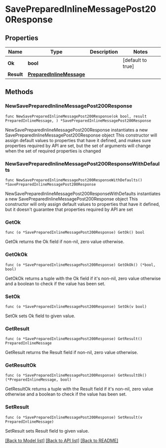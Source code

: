 # SavePreparedInlineMessagePost200Response

## Properties

Name | Type | Description | Notes
------------ | ------------- | ------------- | -------------
**Ok** | **bool** |  | [default to true]
**Result** | [**PreparedInlineMessage**](PreparedInlineMessage.md) |  | 

## Methods

### NewSavePreparedInlineMessagePost200Response

`func NewSavePreparedInlineMessagePost200Response(ok bool, result PreparedInlineMessage, ) *SavePreparedInlineMessagePost200Response`

NewSavePreparedInlineMessagePost200Response instantiates a new SavePreparedInlineMessagePost200Response object
This constructor will assign default values to properties that have it defined,
and makes sure properties required by API are set, but the set of arguments
will change when the set of required properties is changed

### NewSavePreparedInlineMessagePost200ResponseWithDefaults

`func NewSavePreparedInlineMessagePost200ResponseWithDefaults() *SavePreparedInlineMessagePost200Response`

NewSavePreparedInlineMessagePost200ResponseWithDefaults instantiates a new SavePreparedInlineMessagePost200Response object
This constructor will only assign default values to properties that have it defined,
but it doesn't guarantee that properties required by API are set

### GetOk

`func (o *SavePreparedInlineMessagePost200Response) GetOk() bool`

GetOk returns the Ok field if non-nil, zero value otherwise.

### GetOkOk

`func (o *SavePreparedInlineMessagePost200Response) GetOkOk() (*bool, bool)`

GetOkOk returns a tuple with the Ok field if it's non-nil, zero value otherwise
and a boolean to check if the value has been set.

### SetOk

`func (o *SavePreparedInlineMessagePost200Response) SetOk(v bool)`

SetOk sets Ok field to given value.


### GetResult

`func (o *SavePreparedInlineMessagePost200Response) GetResult() PreparedInlineMessage`

GetResult returns the Result field if non-nil, zero value otherwise.

### GetResultOk

`func (o *SavePreparedInlineMessagePost200Response) GetResultOk() (*PreparedInlineMessage, bool)`

GetResultOk returns a tuple with the Result field if it's non-nil, zero value otherwise
and a boolean to check if the value has been set.

### SetResult

`func (o *SavePreparedInlineMessagePost200Response) SetResult(v PreparedInlineMessage)`

SetResult sets Result field to given value.



[[Back to Model list]](../README.md#documentation-for-models) [[Back to API list]](../README.md#documentation-for-api-endpoints) [[Back to README]](../README.md)


